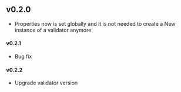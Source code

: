 ## v0.2.0

* Properties now is set globally and it is not needed to create a New instance
of a validator anymore 

#### v0.2.1

* Bug fix

#### v0.2.2

* Upgrade validator version